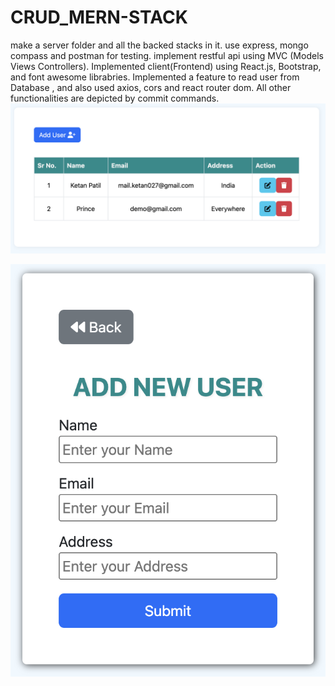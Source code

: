 # CRUD_MERN-STACK
make a server folder and all the backed stacks in it. use express, mongo compass and postman for testing.
implement restful api using MVC (Models Views Controllers).
Implemented client(Frontend) using React.js, Bootstrap, and font awesome librabries.
Implemented a feature to read user from Database , and also used axios, cors and react router dom.
All other functionalities are depicted by commit commands.
![image alt](https://github.com/KetanPatil-dev/CRUD_MERN-STACK/blob/b4ada04934c24b3f2e6e0c5546a4b5dd4db20593/HomePage.png)

![image alt](https://github.com/KetanPatil-dev/CRUD_MERN-STACK/blob/b931c933399187dc3025c450bc3f4b47e0c083da/AddUser.png)
